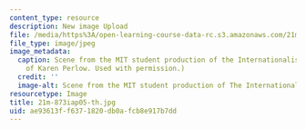 ```yaml
---
content_type: resource
description: New image Upload
file: /media/https%3A/open-learning-course-data-rc.s3.amazonaws.com/21m-873-theater-arts-topics-fall-2004-january-iap-2005/ae93613ff6371820db0afcb8e917b7dd_21m-873iap05-th.jpg
file_type: image/jpeg
image_metadata:
  caption: Scene from the MIT student production of the Internationalist. (Image courtesy
    of Karen Perlow. Used with permission.)
  credit: ''
  image-alt: Scene from the MIT student production of The Internationalist.
resourcetype: Image
title: 21m-873iap05-th.jpg
uid: ae93613f-f637-1820-db0a-fcb8e917b7dd
---
```

